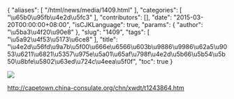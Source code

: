 {
    "aliases": [
        "/html/news/media/1409.html"
    ],
    "categories": [
        "\u65b0\u95fb\u4e2d\u5fc3"
    ],
    "contributors": [],
    "date": "2015-03-20T00:00:00+08:00",
    "isCJKLanguage": true,
    "params": {
        "author": "\u5ba3\u4f20\u90e8"
    },
    "slug": "1409",
    "tags": [
        "\u5a92\u4f53\u5173\u6ce8"
    ],
    "title": "\u4e2d\u56fd\u9a7b\u5f00\u666e\u6566\u603b\u9886\u9986\u62a5\u9053\u6211\u6821\u5357\u975e\u5a01\u65af\u798f\u4e2d\u5b66\u5b54\u5b50\u8bfe\u5802\u63ed\u724c\u4eea\u5f0f",
    "toc": true
}

![](https://cdn.tfls.online/mirror/full/a24494057b4f938559e1dd6265f74dc3e2ec1b8d.png)




<http://capetown.china-consulate.org/chn/xwdt/t1243864.htm>


